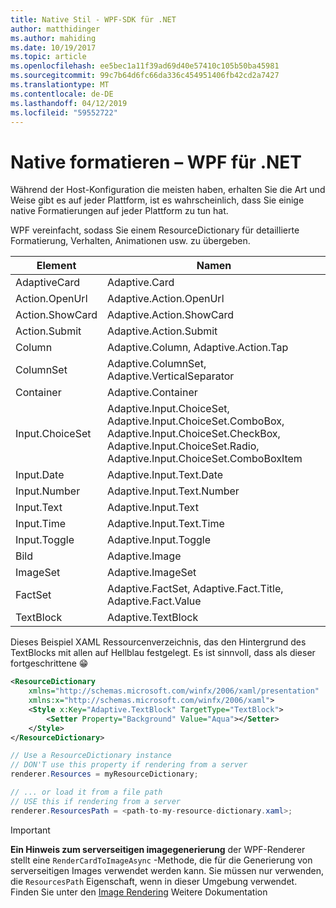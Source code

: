 ```yaml
---
title: Native Stil - WPF-SDK für .NET
author: matthidinger
ms.author: mahiding
ms.date: 10/19/2017
ms.topic: article
ms.openlocfilehash: ee5bec1a11f39ad69d40e57410c105b50ba45981
ms.sourcegitcommit: 99c7b64d6fc66da336c454951406fb42cd2a7427
ms.translationtype: MT
ms.contentlocale: de-DE
ms.lasthandoff: 04/12/2019
ms.locfileid: "59552722"
---
```

# <a name="native-styling---net-wpf"></a>Native formatieren – WPF für .NET

Während der Host-Konfiguration die meisten haben, erhalten Sie die Art und Weise gibt es auf jeder Plattform, ist es wahrscheinlich, dass Sie einige native Formatierungen auf jeder Plattform zu tun hat. 

WPF vereinfacht, sodass Sie einem ResourceDictionary für detaillierte Formatierung, Verhalten, Animationen usw. zu übergeben.

| Element | Namen |
|---|---|
| AdaptiveCard | Adaptive.Card| 
| Action.OpenUrl  | Adaptive.Action.OpenUrl  |
| Action.ShowCard | Adaptive.Action.ShowCard |
| Action.Submit  | Adaptive.Action.Submit  |
| Column | Adaptive.Column, Adaptive.Action.Tap |
| ColumnSet | Adaptive.ColumnSet, Adaptive.VerticalSeparator |
| Container | Adaptive.Container|
| Input.ChoiceSet | Adaptive.Input.ChoiceSet,  Adaptive.Input.ChoiceSet.ComboBox, Adaptive.Input.ChoiceSet.CheckBox,  Adaptive.Input.ChoiceSet.Radio,  Adaptive.Input.ChoiceSet.ComboBoxItem |
| Input.Date | Adaptive.Input.Text.Date
| Input.Number | Adaptive.Input.Text.Number |
| Input.Text | Adaptive.Input.Text |
| Input.Time | Adaptive.Input.Text.Time |
| Input.Toggle| Adaptive.Input.Toggle|
| Bild  | Adaptive.Image |
| ImageSet  | Adaptive.ImageSet |
| FactSet | Adaptive.FactSet, Adaptive.Fact.Title, Adaptive.Fact.Value |
| TextBlock  | Adaptive.TextBlock |

Dieses Beispiel XAML Ressourcenverzeichnis, das den Hintergrund des TextBlocks mit allen auf Hellblau festgelegt. Es ist sinnvoll, dass als dieser fortgeschrittene 😁

```xml
<ResourceDictionary
    xmlns="http://schemas.microsoft.com/winfx/2006/xaml/presentation" 
    xmlns:x="http://schemas.microsoft.com/winfx/2006/xaml">
    <Style x:Key="Adaptive.TextBlock" TargetType="TextBlock">
        <Setter Property="Background" Value="Aqua"></Setter>
    </Style>
</ResourceDictionary>
```
```csharp
// Use a ResourceDictionary instance
// DON'T use this property if rendering from a server
renderer.Resources = myResourceDictionary;

// ... or load it from a file path
// USE this if rendering from a server
renderer.ResourcesPath = <path-to-my-resource-dictionary.xaml>;
```

> [!IMPORTANT]
> **Ein Hinweis zum serverseitigen imagegenerierung** der WPF-Renderer stellt eine `RenderCardToImageAsync` -Methode, die für die Generierung von serverseitigen Images verwendet werden kann. Sie müssen nur verwenden, die `ResourcesPath` Eigenschaft, wenn in dieser Umgebung verwendet. Finden Sie unter den [Image Rendering](../net-image/getting-started.md) Weitere Dokumentation